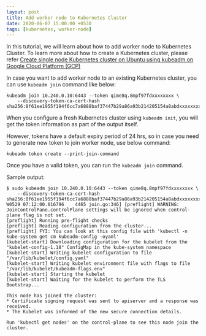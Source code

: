 ```yaml
---
layout: post
title: Add worker node to Kubernetes Cluster
date: 2020-06-07 15:00:00 +0530
tags: [kubernetes, worker-node]
---
```


In this tutorial, we will learn about how to add worker node to Kubernetes Cluster. To learn more about how to create a Kubernetes cluster, please refer [Create single node Kubernetes cluster on Ubuntu using kubeadm on Google Cloud Platform (GCP)](2020-06-17-single-node-k8s-ubuntu-gcp-kubeadm.md)

In case you want to add worker node to an existing Kubernetes cluster, you can use `kubeadm join` command like below:

```
kubeadm join 10.240.0.10:6443 --token qime8q.8mpf97fdxxxxxxxx \
    --discovery-token-ca-cert-hash sha256:8f61ee1955f194f6cc7a6888baf37447b29a86a93b214205154a8abdxxxxxxxx
```

When you configure a fresh Kubernetes cluster using `kubeadm init`, you will get the token information as part of the output itself. 

However, tokens have a default expiry period of 24 hrs, so in case you need to generate new token to join worker node, use below command:

```
kubeadm token create --print-join-command
```

Once you have a valid token, you can run the `kubeadm join` command.

Sample output:

```
$ sudo kubeadm join 10.240.0.10:6443 --token qime8q.8mpf97fdxxxxxxxx \
    --discovery-token-ca-cert-hash sha256:8f61ee1955f194f6cc7a6888baf37447b29a86a93b214205154a8abdxxxxxxxx
W0529 07:12:00.016796    4465 join.go:346] [preflight] WARNING: JoinControlPane.controlPlane settings will be ignored when control-plane flag is not set.
[preflight] Running pre-flight checks
[preflight] Reading configuration from the cluster...
[preflight] FYI: You can look at this config file with 'kubectl -n kube-system get cm kubeadm-config -oyaml'
[kubelet-start] Downloading configuration for the kubelet from the "kubelet-config-1.18" ConfigMap in the kube-system namespace
[kubelet-start] Writing kubelet configuration to file "/var/lib/kubelet/config.yaml"
[kubelet-start] Writing kubelet environment file with flags to file "/var/lib/kubelet/kubeadm-flags.env"
[kubelet-start] Starting the kubelet
[kubelet-start] Waiting for the kubelet to perform the TLS Bootstrap...

This node has joined the cluster:
* Certificate signing request was sent to apiserver and a response was received.
* The Kubelet was informed of the new secure connection details.

Run 'kubectl get nodes' on the control-plane to see this node join the cluster.
```
